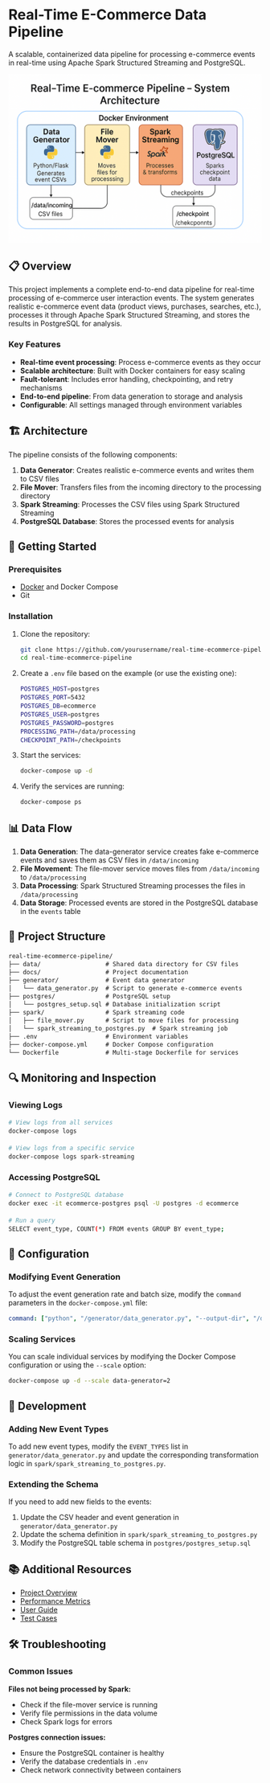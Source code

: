 # Real-Time E-Commerce Data Pipeline

A scalable, containerized data pipeline for processing e-commerce events in real-time using Apache Spark Structured Streaming and PostgreSQL.

![System Architecture](docs/systemArchitecture.png)

## 📋 Overview

This project implements a complete end-to-end data pipeline for real-time processing of e-commerce user interaction events. The system generates realistic e-commerce event data (product views, purchases, searches, etc.), processes it through Apache Spark Structured Streaming, and stores the results in PostgreSQL for analysis.

### Key Features

- **Real-time event processing**: Process e-commerce events as they occur
- **Scalable architecture**: Built with Docker containers for easy scaling
- **Fault-tolerant**: Includes error handling, checkpointing, and retry mechanisms
- **End-to-end pipeline**: From data generation to storage and analysis
- **Configurable**: All settings managed through environment variables

## 🏗️ Architecture

The pipeline consists of the following components:

1. **Data Generator**: Creates realistic e-commerce events and writes them to CSV files
2. **File Mover**: Transfers files from the incoming directory to the processing directory
3. **Spark Streaming**: Processes the CSV files using Spark Structured Streaming
4. **PostgreSQL Database**: Stores the processed events for analysis

## 🚀 Getting Started

### Prerequisites

- [Docker](https://www.docker.com/get-started) and Docker Compose
- Git

### Installation

1. Clone the repository:
   ```bash
   git clone https://github.com/yourusername/real-time-ecommerce-pipeline.git
   cd real-time-ecommerce-pipeline
   ```

2. Create a `.env` file based on the example (or use the existing one):
   ```bash
   POSTGRES_HOST=postgres
   POSTGRES_PORT=5432
   POSTGRES_DB=ecommerce
   POSTGRES_USER=postgres
   POSTGRES_PASSWORD=postgres
   PROCESSING_PATH=/data/processing
   CHECKPOINT_PATH=/checkpoints
   ```

3. Start the services:
   ```bash
   docker-compose up -d
   ```

4. Verify the services are running:
   ```bash
   docker-compose ps
   ```

## 📊 Data Flow

1. **Data Generation**: The data-generator service creates fake e-commerce events and saves them as CSV files in `/data/incoming`
2. **File Movement**: The file-mover service moves files from `/data/incoming` to `/data/processing`
3. **Data Processing**: Spark Structured Streaming processes the files in `/data/processing`
4. **Data Storage**: Processed events are stored in the PostgreSQL database in the `events` table

## 📁 Project Structure

```
real-time-ecommerce-pipeline/
├── data/                  # Shared data directory for CSV files
├── docs/                  # Project documentation
├── generator/             # Event data generator
│   └── data_generator.py  # Script to generate e-commerce events
├── postgres/              # PostgreSQL setup
│   └── postgres_setup.sql # Database initialization script
├── spark/                 # Spark streaming code
│   ├── file_mover.py      # Script to move files for processing
│   └── spark_streaming_to_postgres.py  # Spark streaming job
├── .env                   # Environment variables
├── docker-compose.yml     # Docker Compose configuration
└── Dockerfile             # Multi-stage Dockerfile for services
```

## 🔍 Monitoring and Inspection

### Viewing Logs

```bash
# View logs from all services
docker-compose logs

# View logs from a specific service
docker-compose logs spark-streaming
```

### Accessing PostgreSQL

```bash
# Connect to PostgreSQL database
docker exec -it ecommerce-postgres psql -U postgres -d ecommerce

# Run a query
SELECT event_type, COUNT(*) FROM events GROUP BY event_type;
```

## 🔧 Configuration

### Modifying Event Generation

To adjust the event generation rate and batch size, modify the `command` parameters in the `docker-compose.yml` file:

```yaml
command: ["python", "/generator/data_generator.py", "--output-dir", "/data/incoming", "--interval", "5", "--batch-size", "10"]
```

### Scaling Services

You can scale individual services by modifying the Docker Compose configuration or using the `--scale` option:

```bash
docker-compose up -d --scale data-generator=2
```

## 🔄 Development

### Adding New Event Types

To add new event types, modify the `EVENT_TYPES` list in `generator/data_generator.py` and update the corresponding transformation logic in `spark/spark_streaming_to_postgres.py`.

### Extending the Schema

If you need to add new fields to the events:

1. Update the CSV header and event generation in `generator/data_generator.py`
2. Update the schema definition in `spark/spark_streaming_to_postgres.py`
3. Modify the PostgreSQL table schema in `postgres/postgres_setup.sql`

## 📚 Additional Resources

- [Project Overview](docs/project_overview.md)
- [Performance Metrics](docs/performance_metrics.md)
- [User Guide](docs/user_guide.md)
- [Test Cases](docs/test_cases.md)

## 🛠️ Troubleshooting

### Common Issues

**Files not being processed by Spark:**
- Check if the file-mover service is running
- Verify file permissions in the data volume
- Check Spark logs for errors

**Postgres connection issues:**
- Ensure the PostgreSQL container is healthy
- Verify the database credentials in `.env`
- Check network connectivity between containers


